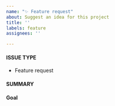 ```yaml
---
name: "✨ Feature request"
about: Suggest an idea for this project
title: ''
labels: feature
assignees: ''

---
```


<!---
1. Verify first that your feature request is not already reported on GitHub.

2. Verify that your feature is not already implemented: https://devilbox.readthedocs.io

3. PLEASE FILL OUT ALL REQUIRED INFORMATION BELOW! Otherwise it might take more time to properly handle this feature request
-->


#### ISSUE TYPE
<!-- DO NOT CHANGE THIS -->
 - Feature request
<!-- DO NOT CHANGE THIS -->


#### SUMMARY
<!-- Explain your feature idea briefly -->


#### Goal
<!-- Explain what you actually want to accomplish with that feature -->
